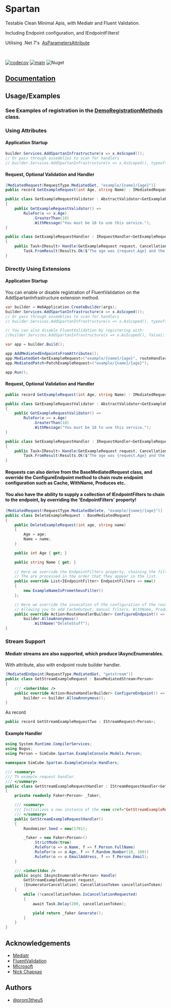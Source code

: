 
# Spartan

Testable Clean Minimal Apis, with Mediatr and Fluent Validation.

Including Endpoint configuration, and IEndpointFilters! 

Utilising .Net 7's &nbsp;[AsParametersAttribute](https://docs.microsoft.com/dotnet/api/microsoft.aspnetcore.http.asparametersattribute?view=aspnetcore-7.0)

&nbsp;

[![codecov](https://codecov.io/gh/SimCubeLtd/SimCube.Spartan/branch/main/graph/badge.svg?token=YW1VVMY0UK)](https://codecov.io/gh/SimCubeLtd/SimCube.Spartan) [![main](https://github.com/SimCubeLtd/SimCube.Spartan/actions/workflows/main.yml/badge.svg)](https://github.com/SimCubeLtd/SimCube.Spartan/actions/workflows/main.yml) ![Nuget](https://img.shields.io/nuget/v/SimCube.Spartan?style=flat-square)

## [Documentation](./docs/README.md)

## Usage/Examples
### See Examples of registration in the [DemoRegistrationMethods](./src/SimCube.Spartan.ExampleConsole/DemoRegistrationMethods.cs) class.

### Using Attributes

#### Application Startup

```csharp
builder.Services.AddSpartanInfrastructure(x => x.AsScoped());
// Or pass through assemblies to scan for handlers
// builder.Services.AddSpartanInfrastructure(x => x.AsScoped(), typeof(MyAssemblyOne), typeof(MyAssemblyTwo));
```

#### Request, Optional Validation and Handler

```csharp
[MediatedRequest(RequestType.MediatedGet, "example/{name}/{age}")]
public record GetExampleRequest(int Age, string Name) : IMediatedRequest;

public class GetExampleRequestValidator : AbstractValidator<GetExampleRequest>
{
    public GetExampleRequestValidator() =>
        RuleFor(x => x.Age)
            .GreaterThan(18)
            .WithMessage("You must be 18 to use this service.");
}

public class GetExampleRequestHandler : IRequestHandler<GetExampleRequest, IResult>
{
    public Task<IResult> Handle(GetExampleRequest request, CancellationToken cancellationToken) =>
        Task.FromResult(Results.Ok($"The age was {request.Age} and the name was {request.Name}"));
}
```

### Directly Using Extensions

#### Application Startup

You can enable or disable registration of FluentValidation on the AddSpartanInfrastructure extension method.

```csharp
var builder = WebApplication.CreateBuilder(args);
builder.Services.AddSpartanInfrastructure(x => x.AsScoped());
// Or pass through assemblies to scan for handlers
// builder.Services.AddSpartanInfrastructure(x => x.AsScoped(), typeof(MyAssemblyOne), typeof(MyAssemblyTwo));

// You can also disable FluentValidation by registering with:
//builder.Services.AddSpartanInfrastructure(x => x.AsScoped(), false);

var app = builder.Build();

app.AddMediatedEndpointsFromAttributes();
app.MediatedGet<GetExampleRequest>("example/{name}/{age}", routeHandlerBuilder => routeHandlerBuilder.WithName("GetExample"));
app.MediatedPatch<PatchExampleRequest>("example/{name}/{age}");

app.Run();
```

#### Request, Optional Validation and Handler

```csharp
public record GetExampleRequest(int Age, string Name) : IMediatedRequest;

public class GetExampleRequestValidator : AbstractValidator<GetExampleRequest>
{
    public GetExampleRequestValidator() =>
        RuleFor(x => x.Age)
            .GreaterThan(18)
            .WithMessage("You must be 18 to use this service.");
}

public class GetExampleRequestHandler : IRequestHandler<GetExampleRequest, IResult>
{
    public Task<IResult> Handle(GetExampleRequest request, CancellationToken cancellationToken) =>
        Task.FromResult(Results.Ok($"The age was {request.Age} and the name was {request.Name}"));
}
```

#### Requests can also derive from the BaseMediatedRequest class, and override the ConfigureEndpoint method to chain route endpoint configuration such as Cache, WithName, Produces etc.
#### You also have the ability to supply a collection of IEndpointFilters to chain to the endpoint, by overriding the 'EndpointFilters' property! 

```csharp
[MediatedRequest(RequestType.MediatedDelete, "example/{name}/{age}")]
public class DeleteExampleRequest : BaseMediatedRequest
{
    public DeleteExampleRequest(int age, string name)
    {
        Age = age;
        Name = name;
    }

    public int Age { get; }

    public string Name { get; }
    
    // Here we override the EndpointFilters property, chaining the filter onto the request endpoint 
    // The are processed in the order that they appear in the list.
    public override List<IEndpointFilter> EndpointFilters => new()
    {
        new ExampleNameIsPrometheusFilter()
    };

    // Here we override the invocation of the configuration of the route handler builder,
    // Allowing you to add CacheOutput, manual filters, WithName, Produces etc.
    public override Action<RouteHandlerBuilder> ConfigureEndpoint() => builder =>
        builder.AllowAnonymous()
            .WithName("DeleteStuff");
}
```

### Stream Support

#### Mediatr streams are also supported, which produce IAsyncEnumerables.

With attribute, also with endpoint route builder handler.

```csharp
[MediatedEndpoint(RequestType.MediatedGet, "getstream")]
public class GetStreamExampleRequest : BaseMediatedStream<Person>
{
    /// <inheritdoc />
    public override Action<RouteHandlerBuilder> ConfigureEndpoint() =>
        builder => builder.AllowAnonymous();
}
```

As record
```csharp
public record GetStreamExampleRequestTwo : IStreamRequest<Person>;
```

#### Example Handler
```csharp
using System.Runtime.CompilerServices;
using Bogus;
using Person = SimCube.Spartan.ExampleConsole.Models.Person;

namespace SimCube.Spartan.ExampleConsole.Handlers;

/// <summary>
/// Th example request handler.
/// </summary>
public class GetStreamExampleRequestHandler : IStreamRequestHandler<GetStreamExampleRequest, Person>
{
    private readonly Faker<Person> _faker;

    /// <summary>
    /// Initializes a new instance of the <see cref="GetStreamExampleRequestHandler"/> class.
    /// </summary>
    public GetStreamExampleRequestHandler()
    {
        Randomizer.Seed = new(1701);

        _faker = new Faker<Person>()
            .StrictMode(true)
            .RuleFor(o => o.Name, f => f.Person.FullName)
            .RuleFor(o => o.Age, f => f.Random.Number(18, 100))
            .RuleFor(o => o.EmailAddress, f => f.Person.Email);
    }

    /// <inheritdoc />
    public async IAsyncEnumerable<Person> Handle(
        GetStreamExampleRequest request,
        [EnumeratorCancellation] CancellationToken cancellationToken)
    {
        while (!cancellationToken.IsCancellationRequested)
        {
            await Task.Delay(200, cancellationToken);

            yield return _faker.Generate();
        }
    }
}

```

## Acknowledgements

- [Mediatr](https://github.com/jbogard/MediatR)
- [FluentValidation](https://docs.fluentvalidation.net/en/latest/)
- [MIcrosoft](https://dotnet.microsoft.com/en-us/download/dotnet/7.0)
- [Nick Chapsas](https://www.youtube.com/c/Elfocrash)


## Authors

- [@prom3theu5](https://www.github.com/prom3theu5)
